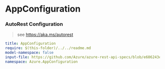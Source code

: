 # AppConfiguration
### AutoRest Configuration
> see https://aka.ms/autorest

``` yaml
title: AppConfiguration
require: $(this-folder)/../../readme.md
model-namespace: false
input-file: https://github.com/Azure/azure-rest-api-specs/blob/e606243e5297312781dd7dbfd7ab76d2329cc088/specification/appconfiguration/data-plane/Microsoft.AppConfiguration/stable/1.0/appconfiguration.json
namespace: Azure.AppConfiguration
```
